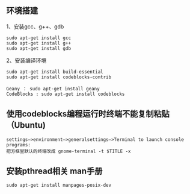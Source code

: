 ## 环境搭建

1、安装gcc、g++、gdb
```
sudo apt-get install gcc 
sudo apt-get install g++ 
sudo apt-get install gdb
```

2、安装编译环境
```
sudo apt-get install build-essential
sudo apt-get install codeblocks-contrib
```
```
Geany ： sudo apt-get install geany
CodeBlocks : sudo apt-get install codeblocks
```

## 使用codeblocks编程运行时终端不能复制粘贴（Ubuntu)
```
settings–>environment–>generalsettings–>Terminal to launch console programs:
把方框里默认的终端改成 gnome-terminal -t $TITLE -x
```

## 安装pthread相关 man手册
```
sudo apt-get install manpages-posix-dev
```
